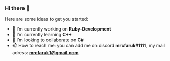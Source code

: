 ### Hi there 👋

Here are some ideas to get you started:

- 🔭 I’m currently working on **Ruby-Development**
- 🌱 I’m currently learning **C++**
- 👯 I’m looking to collaborate on **C#**
- 📫 How to reach me: you can add me on discord **mrcfaruk#1111**, my mail adress: **mrcfaruk1@gmail.com**
